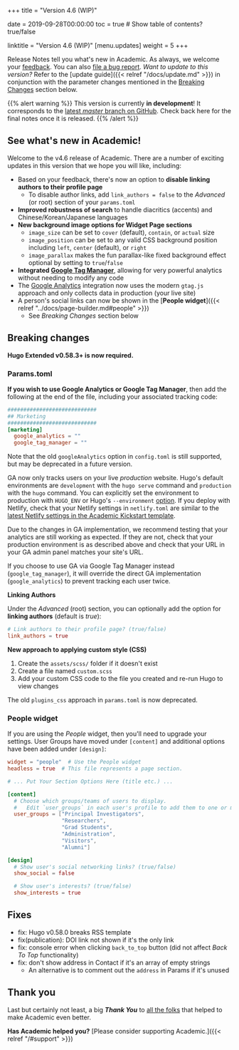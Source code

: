 +++
title = "Version 4.6 (WIP)"

date = 2019-09-28T00:00:00
toc = true  # Show table of contents? true/false

linktitle = "Version 4.6 (WIP)"
[menu.updates]
  weight = 5
+++

Release Notes tell you what's new in Academic. As always, we welcome your [feedback](https://github.com/gcushen/hugo-academic/issues). You can also [file a bug report](https://github.com/gcushen/hugo-academic/issues). *Want to update to this version?* Refer to the [update guide]({{< relref "/docs/update.md" >}}) in conjunction with the parameter changes mentioned in the [Breaking Changes](#breaking-changes) section below.

{{% alert warning %}}
This version is currently **in development**! It corresponds to the [latest *master* branch on GitHub](https://github.com/gcushen/hugo-academic). Check back here for the final notes once it is released.
{{% /alert %}}

## See what's new in Academic!

Welcome to the v4.6 release of Academic. There are a number of exciting updates in this version that we hope you will like, including:

- Based on your feedback, there's now an option to **disable linking authors to their profile page**
  - To disable author links, add `link_authors = false` to the _Advanced_ (or root) section of your `params.toml`
- **Improved robustness of search** to handle diacritics (accents) and Chinese/Korean/Japanese languages
- **New background image options for Widget Page sections**
  - `image_size` can be set to `cover` (default), `contain`, or `actual` size
  - `image_position` can be set to any valid CSS background position including `left`, `center` (default), or `right`
  - `image_parallax` makes the fun parallax-like fixed background effect optional by setting to `true`/`false`
- **Integrated [Google Tag Manager](https://tagmanager.google.com)**, allowing for very powerful analytics without needing to modify any code
- The [Google Analytics](https://analytics.google.com) integration now uses the modern `gtag.js` approach and only collects data in production (your live site)
- A person's social links can now be shown in the [**People widget**]({{< relref "../docs/page-builder.md#people" >}})
  - See _Breaking Changes_ section below

## Breaking changes

**Hugo Extended v0.58.3+ is now required.**

### Params.toml

**If you wish to use Google Analytics or Google Tag Manager**, then add the following at the end of the file, including your associated tracking code:

```toml
############################
## Marketing
############################
[marketing]
  google_analytics = ""
  google_tag_manager = ""
```

Note that the old `googleAnalytics` option in `config.toml` is still supported, but may be deprecated in a future version.

GA now only tracks users on your live _production_ website. Hugo's default environments are `development` with the `hugo serve` command and `production` with the `hugo` command. You can explicitly set the environment to production with `HUGO_ENV` or Hugo's `--environment` [option](https://gohugo.io/commands/hugo_env/#readout). If you deploy with Netlify, check that your Netlify settings in `netlify.toml` are similar to the [latest Netlify settings in the Academic Kickstart template](https://github.com/sourcethemes/academic-kickstart/blob/master/netlify.toml).

Due to the changes in GA implementation, we recommend testing that your analytics are still working as expected. If they are not, check that your production environment is as described above and check that your URL in your GA admin panel matches your site's URL.

If you choose to use GA via Google Tag Manager instead (`google_tag_manager`), it will override the direct GA implementation (`google_analytics`) to prevent tracking each user twice.

**Linking Authors**

Under the _Advanced_ (root) section, you can optionally add the option for **linking authors** (default is _true_):

```toml
# Link authors to their profile page? (true/false)
link_authors = true
```

**New approach to applying custom style (CSS)**

1. Create the `assets/scss/` folder if it doesn't exist
2. Create a file named `custom.scss`
3. Add your custom CSS code to the file you created and re-run Hugo to view changes

The old `plugins_css` approach in `params.toml` is now deprecated.

### People widget

If you are using the _People_ widget, then you'll need to upgrade your settings. User Groups have moved under `[content]` and additional options have been added under `[design]`:

```toml
widget = "people"  # Use the People widget
headless = true  # This file represents a page section.

# ... Put Your Section Options Here (title etc.) ...

[content]
  # Choose which groups/teams of users to display.
  #   Edit `user_groups` in each user's profile to add them to one or more of these groups.
  user_groups = ["Principal Investigators",
                 "Researchers",
                 "Grad Students",
                 "Administration",
                 "Visitors",
                 "Alumni"]

[design]
  # Show user's social networking links? (true/false)
  show_social = false

  # Show user's interests? (true/false)
  show_interests = true
```

## Fixes

- fix: Hugo v0.58.0 breaks RSS template
- fix(publication): DOI link not shown if it's the only link
- fix: console error when clicking `back_to_top` button (did not affect _Back To Top_ functionality)
- fix: don't show address in Contact if it's an array of empty strings
  - An alternative is to comment out the `address` in Params if it's unused
  
## Thank you

Last but certainly not least, a big **_Thank You_** to [all the folks](https://github.com/gcushen/hugo-academic/graphs/contributors) that helped to make Academic even better.

**Has Academic helped you?** [Please consider supporting Academic.]({{< relref "/#support" >}})
